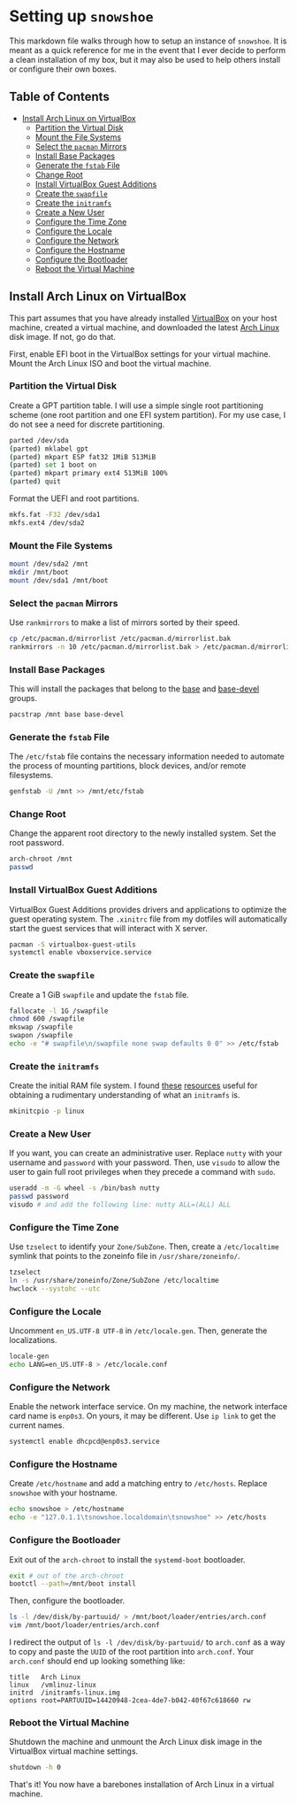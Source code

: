 # Setting up `snowshoe`

This markdown file walks through how to setup an instance of `snowshoe`. It is
meant as a quick reference for me in the event that I ever decide to perform a
clean installation of my box, but it may also be used to help others install
or configure their own boxes.

## Table of Contents

<!-- START doctoc generated TOC please keep comment here to allow auto update -->
<!-- DON'T EDIT THIS SECTION, INSTEAD RE-RUN doctoc TO UPDATE -->


- [Install Arch Linux on VirtualBox](#install-arch-linux-on-virtualbox)
  - [Partition the Virtual Disk](#partition-the-virtual-disk)
  - [Mount the File Systems](#mount-the-file-systems)
  - [Select the `pacman` Mirrors](#select-the-pacman-mirrors)
  - [Install Base Packages](#install-base-packages)
  - [Generate the `fstab` File](#generate-the-fstab-file)
  - [Change Root](#change-root)
  - [Install VirtualBox Guest Additions](#install-virtualbox-guest-additions)
  - [Create the `swapfile`](#create-the-swapfile)
  - [Create the `initramfs`](#create-the-initramfs)
  - [Create a New User](#create-a-new-user)
  - [Configure the Time Zone](#configure-the-time-zone)
  - [Configure the Locale](#configure-the-locale)
  - [Configure the Network](#configure-the-network)
  - [Configure the Hostname](#configure-the-hostname)
  - [Configure the Bootloader](#configure-the-bootloader)
  - [Reboot the Virtual Machine](#reboot-the-virtual-machine)

<!-- END doctoc generated TOC please keep comment here to allow auto update -->

## Install Arch Linux on VirtualBox

This part assumes that you have already installed [VirtualBox][] on your host
machine, created a virtual machine, and downloaded the latest [Arch Linux][]
disk image. If not, go do that.

First, enable EFI boot in the VirtualBox settings for your virtual machine.
Mount the Arch Linux ISO and boot the virtual machine.

[VirtualBox]: https://www.virtualbox.org/
[Arch Linux]: https://www.archlinux.org/

### Partition the Virtual Disk

Create a GPT partition table. I will use a simple single root partitioning
scheme (one root partition and one EFI system partition). For my use case, I
do not see a need for discrete partitioning.

```sh
parted /dev/sda
(parted) mklabel gpt
(parted) mkpart ESP fat32 1MiB 513MiB
(parted) set 1 boot on
(parted) mkpart primary ext4 513MiB 100%
(parted) quit
```

Format the UEFI and root partitions.

```sh
mkfs.fat -F32 /dev/sda1
mkfs.ext4 /dev/sda2
```

### Mount the File Systems

```sh
mount /dev/sda2 /mnt
mkdir /mnt/boot
mount /dev/sda1 /mnt/boot
```

### Select the `pacman` Mirrors

Use `rankmirrors` to make a list of mirrors sorted by their speed.

```sh
cp /etc/pacman.d/mirrorlist /etc/pacman.d/mirrorlist.bak
rankmirrors -n 10 /etc/pacman.d/mirrorlist.bak > /etc/pacman.d/mirrorlist
```

### Install Base Packages

This will install the packages that belong to the [base][] and [base-devel][]
groups.

```sh
pacstrap /mnt base base-devel
```

[base]: https://www.archlinux.org/groups/x86_64/base/
[base-devel]: https://www.archlinux.org/groups/x86_64/base-devel/

### Generate the `fstab` File

The `/etc/fstab` file contains the necessary information needed to automate the
process of mounting partitions, block devices, and/or remote filesystems.

```sh
genfstab -U /mnt >> /mnt/etc/fstab
```

### Change Root

Change the apparent root directory to the newly installed system. Set the root
password.

```sh
arch-chroot /mnt
passwd
```

### Install VirtualBox Guest Additions

VirtualBox Guest Additions provides drivers and applications to optimize the
guest operating system. The `.xinitrc` file from my dotfiles will automatically
start the guest services that will interact with X server.

```sh
pacman -S virtualbox-guest-utils
systemctl enable vboxservice.service
```

### Create the `swapfile`

Create a 1 GiB `swapfile` and update the `fstab` file.

```sh
fallocate -l 1G /swapfile
chmod 600 /swapfile
mkswap /swapfile
swapon /swapfile
echo -e "# swapfile\n/swapfile none swap defaults 0 0" >> /etc/fstab
```

### Create the `initramfs`

Create the initial RAM file system. I found [these][] [resources][] useful for
obtaining a rudimentary understanding of what an `initramfs` is.

```sh
mkinitcpio -p linux
```

[these]: https://wiki.archlinux.org/index.php/Mkinitcpio#Overview
[resources]: https://www.linux.com/learn/kernel-newbie-corner-initrd-and-initramfs-whats

### Create a New User

If you want, you can create an administrative user. Replace `nutty` with your
username and `password` with your password. Then, use `visudo` to allow the
user to gain full root privileges when they precede a command with `sudo`.

```sh
useradd -m -G wheel -s /bin/bash nutty
passwd password
visudo # and add the following line: nutty ALL=(ALL) ALL
```

### Configure the Time Zone

Use `tzselect` to identify your `Zone/SubZone`. Then, create a `/etc/localtime`
symlink that points to the zoneinfo file in `/usr/share/zoneinfo/`.

```sh
tzselect
ln -s /usr/share/zoneinfo/Zone/SubZone /etc/localtime
hwclock --systohc --utc
```

### Configure the Locale

Uncomment `en_US.UTF-8 UTF-8` in `/etc/locale.gen`. Then, generate the
localizations.

```sh
locale-gen
echo LANG=en_US.UTF-8 > /etc/locale.conf
```

### Configure the Network

Enable the network interface service. On my machine, the network interface card
name is `enp0s3`. On yours, it may be different. Use `ip link` to get the
current names.

```sh
systemctl enable dhcpcd@enp0s3.service
```

### Configure the Hostname

Create `/etc/hostname` and add a matching entry to `/etc/hosts`. Replace
`snowshoe` with your hostname.

```sh
echo snowshoe > /etc/hostname
echo -e "127.0.1.1\tsnowshoe.localdomain\tsnowshoe" >> /etc/hosts
```

### Configure the Bootloader

Exit out of the `arch-chroot` to install the `systemd-boot` bootloader.

```sh
exit # out of the arch-chroot
bootctl --path=/mnt/boot install
```

Then, configure the bootloader.

```sh
ls -l /dev/disk/by-partuuid/ > /mnt/boot/loader/entries/arch.conf
vim /mnt/boot/loader/entries/arch.conf
```

I redirect the output of `ls -l /dev/disk/by-partuuid/` to `arch.conf` as a way
to copy and paste the `UUID` of the root partition into `arch.conf`. Your
`arch.conf` should end up looking something like:

```
title   Arch Linux
linux   /vmlinuz-linux
initrd  /initramfs-linux.img
options root=PARTUUID=14420948-2cea-4de7-b042-40f67c618660 rw
```

### Reboot the Virtual Machine

Shutdown the machine and unmount the Arch Linux disk image in the VirtualBox
virtual machine settings.

```sh
shutdown -h 0
```

That's it! You now have a barebones installation of Arch Linux in a virtual
machine.